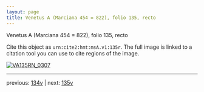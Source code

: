 ```yaml
---
layout: page
title: Venetus A (Marciana 454 = 822), folio 135, recto
---
```


Venetus A (Marciana 454 = 822), folio 135, recto

Cite this object as `urn:cite2:hmt:msA.v1:135r`.  The full image is linked to a citation tool you can use to cite regions of the image.

[![VA135RN_0307](http://www.homermultitext.org/iipsrv?IIIF=/project/homer/pyramidal/deepzoom/hmt/vaimg/2017a/VA135RN_0307.tif/full/800,/0/default.jpg)](http://www.homermultitext.org/ict2/?urn=urn:cite2:hmt:vaimg.2017a:VA135RN_0307) 

---

previous:  [134v](../134v/) | next: [135v](../135v/)